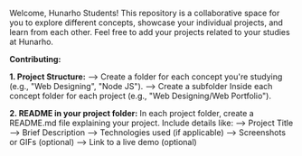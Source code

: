 Welcome, Hunarho Students! This repository is a collaborative space for you to explore different concepts, showcase your individual projects, and learn from each other. Feel free to add your projects related to your studies at Hunarho.

**Contributing:**

**1. Project Structure:**
--> Create a folder for each concept you're studying (e.g., "Web Designing", "Node JS").
--> Create a subfolder Inside each concept folder for each project (e.g., "Web Designing/Web Portfolio").

**2. README in your project folder:**
In each project folder, create a README.md file explaining your project. Include details like:
--> Project Title
--> Brief Description
--> Technologies used (if applicable)
--> Screenshots or GIFs (optional)
--> Link to a live demo (optional)

